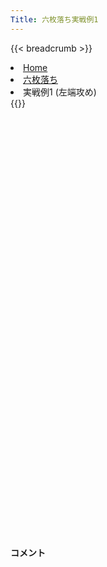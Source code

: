 ```yaml
---
Title: 六枚落ち実戦例1
---
```

{{< breadcrumb >}}
  <li class="breadcrumb-item"><a href="/shogi-beginners/">Home</a></li>
  <li class="breadcrumb-item"><a href="/shogi-beginners/6mai/">六枚落ち</a></li>
  <li class="breadcrumb-item active" aria-current="page">実戦例1 (左端攻め)</li>
{{</ breadcrumb >}}
<div class="row pt-3">
  <div class="col-lg-1"></div>
  <div class="col-sm" tabindex="-1">
    <script id="example-kif" type="kif">
手合割：六枚落ち
下手：下手
上手：上手
手数----指手---------消費時間--
*<ruby>左端<rt>ひだり端</rt></ruby><ruby>攻<rt>せ</rt></ruby>めの<ruby>勝<rt>か</rt></ruby>ち<ruby>方<rt>かた</rt></ruby>をおぼえましょう。
*<div class="text-center"><img class="img-fluid pt-3 w-50" src="/shogi-beginners/img/cat14.webp"></div>
   1 ３二金(41)
   2 ７六歩(77)
   3 ７二金(61)
   4 ６六角(88)
   5 ８二銀(71)
   6 ９六歩(97)
   7 ７四歩(73)
   8 ９五歩(96)
*<ruby>八枚<rt>はちまい</rt></ruby><ruby>落<rt>お</rt></ruby>ちと<ruby>同<rt>おな</rt></ruby>じ<ruby>形<rt>かたち</rt></ruby>の<ruby>攻<rt>せ</rt></ruby>めが<ruby>使<rt>つか</rt></ruby>えます。
   9 ６四歩(63)
  10 ５六歩(57)
*<ruby>角<rt>かく</rt></ruby>の<ruby>利<rt>き</rt></ruby>きを９<ruby>筋<rt>すじ</rt></ruby>に<ruby>残<rt>のこ</rt></ruby>す<ruby>大事<rt>だいじ</rt></ruby>な<ruby>一手<rt>いって</rt></ruby>です。
  11 ５二玉(51)
  12 ９四歩(95)
*この<ruby>形<rt>かたち</rt></ruby>ができれば<ruby>端<rt>はし</rt></ruby><ruby>攻<rt>せ</rt></ruby>めは<ruby>成功<rt>せいこう</rt></ruby>します。
  13 同　歩(93)
  14 同　香(99)
  15 ８四歩(83)
  16 ９二香成(94)
  17 ７三銀(82)
  18 ９八飛(28)
*<ruby>飛車<rt>ひしゃ</rt></ruby>の<ruby>活用<rt>かつよう</rt></ruby>を<ruby>目指<rt>めざ</rt></ruby>します。
  19 ４二銀(31)
*<ruby>問題<rt>もんだい</rt></ruby>: <ruby>次<rt>つぎ</rt></ruby>の<ruby>手<rt>て</rt></ruby>を<ruby>考<rt>かんが</rt></ruby>えてみましょう。
*<div><img class="img-fluid" src="/shogi-beginners/img/cat2.webp"></div>
  20 ８一成香(92)
*☗<ruby>９三<rt>きゅうさん</rt></ruby><ruby>飛成<rt>ひなり</rt></ruby>では<ruby>次<rt>つぎ</rt></ruby>の<ruby>攻<rt>せ</rt></ruby>めがありません。<ruby>飛車<rt>ひしゃ</rt></ruby>の<ruby>成<rt>な</rt></ruby>り<ruby>場所<rt>ばしょ</rt></ruby>を変える☗<ruby>８一<rt>はちいち</rt></ruby><ruby>成香<rt>なりきょう</rt></ruby>が<ruby>正解<rt>せいかい</rt></ruby>です。
  21 ５四歩(53)
  22 ９二飛成(98)
  23 ６三玉(52)
*<ruby>問題<rt>もんだい</rt></ruby>: <ruby>次<rt>つぎ</rt></ruby>の<ruby>手<rt>て</rt></ruby>を<ruby>考<rt>かんが</rt></ruby>えてみましょう。
*<div><img class="img-fluid" src="/shogi-beginners/img/cat2.webp"></div>
  24 ９四歩打
*と<ruby>金<rt>きん</rt></ruby><ruby>攻<rt>せ</rt></ruby>めを<ruby>目指<rt>めざ</rt></ruby>す☗<ruby>９四<rt>きゅうよん</rt></ruby><ruby>歩<rt>ふ</rt></ruby>が<ruby>正解<rt>せいかい</rt></ruby>です。
  25 ５三銀(42)
  26 ９三歩成(94)
  27 ６五歩(64)
  28 ５七角(66)
  29 ６二金(72)
  30 ８三と(93)
  31 ６四銀(73)
  32 ７一成香(81)
  33 ４二金(32)
  34 ７二成香(71)
  35 ５五歩(54)
  36 同　歩(56)
  37 同　銀(64)
  38 ６二成香(72)
  39 同　銀(53)
  40 ８四角(57)
  41 ５三銀(62)
  42 ７三角成(84)
  43 ５四玉(63)
*<ruby>問題<rt>もんだい</rt></ruby>: <ruby>次<rt>つぎ</rt></ruby>の<ruby>手<rt>て</rt></ruby>を<ruby>考<rt>かんが</rt></ruby>えてみましょう。
*<div><img class="img-fluid" src="/shogi-beginners/img/cat2.webp"></div>
  44 ５五馬(73)
*<ruby>時<rt>とき</rt></ruby>には<ruby>馬<rt>うま</rt></ruby>を<ruby>捨<rt>す</rt></ruby>てて<ruby>攻<rt>せ</rt></ruby>めることも<ruby>大切<rt>たいせつ</rt></ruby>です。<ruby>以下<rt>いか</rt></ruby>、7<ruby>手詰<rt>てづめ</rt></ruby>です。
  45 同　玉(54)
  46 ４六銀打
  47 ６四玉(55)
  48 ５五金打
  49 ６三玉(64)
  50 ７二龍(92)
  51 投了
*<a href="/shogi-beginners/6mai/example2/">
*<ruby>次<rt>つぎ</rt></ruby>の<ruby>棋譜<rt>きふ</rt></ruby>を<ruby>見<rt>み</rt></ruby>よう！
*<div class="text-center"><img class="img-fluid pt-3 w-50" src="/shogi-beginners/img/cat1.webp"></div></a>
まで50手で下手の勝ち
    </script>
    <svg id="example" xmlns="http://www.w3.org/2000/svg" viewBox="0,0,400,540"></svg>
  </div>
  <div class="col-sm">
    <h4 class="pt-3">コメント</h4>
    <div id="comment"></div>
  </div>
  <div class="col-lg-1"></div>
</div>
